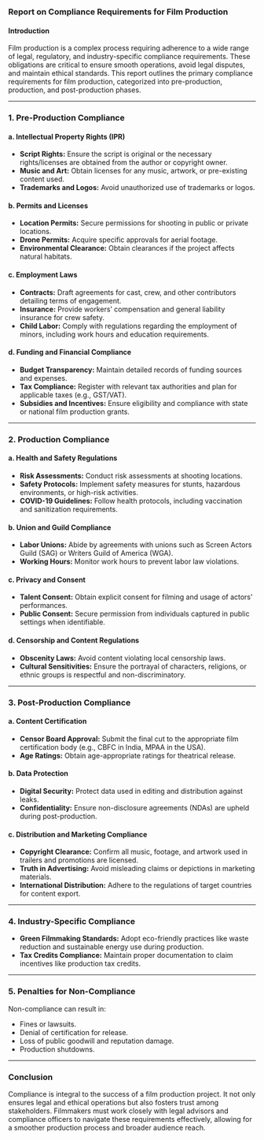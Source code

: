 ### Report on Compliance Requirements for Film Production

#### Introduction
Film production is a complex process requiring adherence to a wide range of legal, regulatory, and industry-specific compliance requirements. These obligations are critical to ensure smooth operations, avoid legal disputes, and maintain ethical standards. This report outlines the primary compliance requirements for film production, categorized into pre-production, production, and post-production phases.

---

### 1. **Pre-Production Compliance**
#### a. **Intellectual Property Rights (IPR)**
- **Script Rights:** Ensure the script is original or the necessary rights/licenses are obtained from the author or copyright owner.
- **Music and Art:** Obtain licenses for any music, artwork, or pre-existing content used.
- **Trademarks and Logos:** Avoid unauthorized use of trademarks or logos.

#### b. **Permits and Licenses**
- **Location Permits:** Secure permissions for shooting in public or private locations.
- **Drone Permits:** Acquire specific approvals for aerial footage.
- **Environmental Clearance:** Obtain clearances if the project affects natural habitats.

#### c. **Employment Laws**
- **Contracts:** Draft agreements for cast, crew, and other contributors detailing terms of engagement.
- **Insurance:** Provide workers’ compensation and general liability insurance for crew safety.
- **Child Labor:** Comply with regulations regarding the employment of minors, including work hours and education requirements.

#### d. **Funding and Financial Compliance**
- **Budget Transparency:** Maintain detailed records of funding sources and expenses.
- **Tax Compliance:** Register with relevant tax authorities and plan for applicable taxes (e.g., GST/VAT).
- **Subsidies and Incentives:** Ensure eligibility and compliance with state or national film production grants.

---

### 2. **Production Compliance**
#### a. **Health and Safety Regulations**
- **Risk Assessments:** Conduct risk assessments at shooting locations.
- **Safety Protocols:** Implement safety measures for stunts, hazardous environments, or high-risk activities.
- **COVID-19 Guidelines:** Follow health protocols, including vaccination and sanitization requirements.

#### b. **Union and Guild Compliance**
- **Labor Unions:** Abide by agreements with unions such as Screen Actors Guild (SAG) or Writers Guild of America (WGA).
- **Working Hours:** Monitor work hours to prevent labor law violations.

#### c. **Privacy and Consent**
- **Talent Consent:** Obtain explicit consent for filming and usage of actors’ performances.
- **Public Consent:** Secure permission from individuals captured in public settings when identifiable.

#### d. **Censorship and Content Regulations**
- **Obscenity Laws:** Avoid content violating local censorship laws.
- **Cultural Sensitivities:** Ensure the portrayal of characters, religions, or ethnic groups is respectful and non-discriminatory.

---

### 3. **Post-Production Compliance**
#### a. **Content Certification**
- **Censor Board Approval:** Submit the final cut to the appropriate film certification body (e.g., CBFC in India, MPAA in the USA).
- **Age Ratings:** Obtain age-appropriate ratings for theatrical release.

#### b. **Data Protection**
- **Digital Security:** Protect data used in editing and distribution against leaks.
- **Confidentiality:** Ensure non-disclosure agreements (NDAs) are upheld during post-production.

#### c. **Distribution and Marketing Compliance**
- **Copyright Clearance:** Confirm all music, footage, and artwork used in trailers and promotions are licensed.
- **Truth in Advertising:** Avoid misleading claims or depictions in marketing materials.
- **International Distribution:** Adhere to the regulations of target countries for content export.

---

### 4. **Industry-Specific Compliance**
- **Green Filmmaking Standards:** Adopt eco-friendly practices like waste reduction and sustainable energy use during production.
- **Tax Credits Compliance:** Maintain proper documentation to claim incentives like production tax credits.

---

### 5. **Penalties for Non-Compliance**
Non-compliance can result in:
- Fines or lawsuits.
- Denial of certification for release.
- Loss of public goodwill and reputation damage.
- Production shutdowns.

---

### Conclusion
Compliance is integral to the success of a film production project. It not only ensures legal and ethical operations but also fosters trust among stakeholders. Filmmakers must work closely with legal advisors and compliance officers to navigate these requirements effectively, allowing for a smoother production process and broader audience reach.
